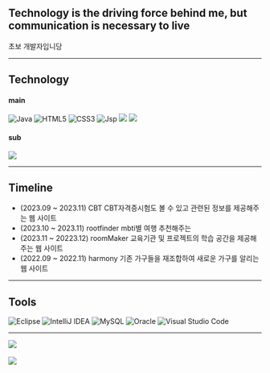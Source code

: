 ## Technology is the driving force behind me, but communication is necessary to live
초보 개발자입니당

---
## Technology
#### main
![Java](https://img.shields.io/badge/java-%23ED8B00.svg?style=for-the-badge&logo=openjdk&logoColor=white)
![HTML5](https://img.shields.io/badge/html5-%23E34F26.svg?style=for-the-badge&logo=html5&logoColor=white)
![CSS3](https://img.shields.io/badge/css3-%231572B6.svg?style=for-the-badge&logo=css3&logoColor=white)
![Jsp](https://img.shields.io/badge/Jsp-FE7A16.svg?style=for-the-badge&logo=Eclipse&logoColor=white)
<img src="https://img.shields.io/badge/spring-6DB33F?style=for-the-badge&logo=spring&logoColor=white">
<img src="https://img.shields.io/badge/springboot-6DB33F?style=for-the-badge&logo=springboot&logoColor=white">
#### sub
<img src="https://img.shields.io/badge/javascript-F7DF1E?style=for-the-badge&logo=javascript&logoColor=black">

---
## Timeline
* (2023.09 ~ 2023.11) CBT CBT자격증시험도 볼 수 있고 관련된 정보를 제공해주는 웹 사이트
* (2023.10 ~ 2023.11) rootfinder mbti별 여행 추천해주는
* (2023.11 ~ 20223.12) roomMaker 교육기관 및 프로젝트의 학습 공간을 제공해주는 웹 사이트
* (2022.09 ~ 2022.11) harmony 기존 가구들을 재조합하여 새로운 가구를 알리는 웹 사이트
---
## Tools
![Eclipse](https://img.shields.io/badge/Eclipse-FE7A16.svg?style=for-the-badge&logo=Eclipse&logoColor=white)
![IntelliJ IDEA](https://img.shields.io/badge/IntelliJIDEA-000000.svg?style=for-the-badge&logo=intellij-idea&logoColor=white)
![MySQL](https://img.shields.io/badge/mysql-%2300f.svg?style=for-the-badge&logo=mysql&logoColor=white)
![Oracle](https://img.shields.io/badge/Oracle-F80000?style=for-the-badge&logo=oracle&logoColor=white)
![Visual Studio Code](https://img.shields.io/badge/Visual%20Studio%20Code-0078d7.svg?style=for-the-badge&logo=visual-studio-code&logoColor=white)

---

<img src="https://github-readme-stats.vercel.app/api/top-langs/?username=hayoung9&layout=compact"><br><br>
<img src="https://github-readme-stats.vercel.app/api?username=hayoung9&show_icons=true">
